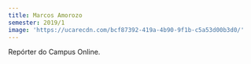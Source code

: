 ```yaml
---
title: Marcos Amorozo
semester: 2019/1
image: 'https://ucarecdn.com/bcf87392-419a-4b90-9f1b-c5a53d00b3d0/'
---
```

Repórter do Campus Online.
